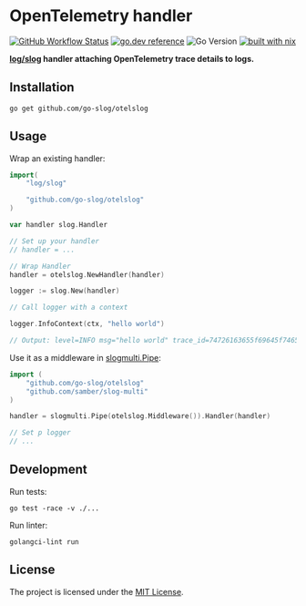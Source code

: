 # OpenTelemetry handler

[![GitHub Workflow Status](https://img.shields.io/github/actions/workflow/status/go-slog/otelslog/ci.yaml?style=flat-square)](https://github.com/go-slog/otelslog/actions/workflows/ci.yaml)
[![go.dev reference](https://img.shields.io/badge/go.dev-reference-007d9c?logo=go&logoColor=white&style=flat-square)](https://pkg.go.dev/mod/github.com/go-slog/otelslog)
![Go Version](https://img.shields.io/badge/go%20version-%3E=1.22-61CFDD.svg?style=flat-square)
[![built with nix](https://builtwithnix.org/badge.svg)](https://builtwithnix.org)

**[log/slog](https://pkg.go.dev/log/slog) handler attaching OpenTelemetry trace details to logs.**


## Installation

```shell
go get github.com/go-slog/otelslog
```

## Usage

Wrap an existing handler:

```go
import(
    "log/slog"

    "github.com/go-slog/otelslog"
)

var handler slog.Handler

// Set up your handler
// handler = ...

// Wrap Handler
handler = otelslog.NewHandler(handler)

logger := slog.New(handler)

// Call logger with a context

logger.InfoContext(ctx, "hello world")

// Output: level=INFO msg="hello world" trace_id=74726163655f69645f74657374313233 span_id=7370616e5f696431
```

Use it as a middleware in [slogmulti.Pipe](https://pkg.go.dev/github.com/samber/slog-multi#Pipe):

```go
import (
    "github.com/go-slog/otelslog"
    "github.com/samber/slog-multi"
)

handler = slogmulti.Pipe(otelslog.Middleware()).Handler(handler)

// Set p logger
// ...
```

## Development

Run tests:

```shell
go test -race -v ./...
```

Run linter:

```shell
golangci-lint run
```

## License

The project is licensed under the [MIT License](LICENSE).
